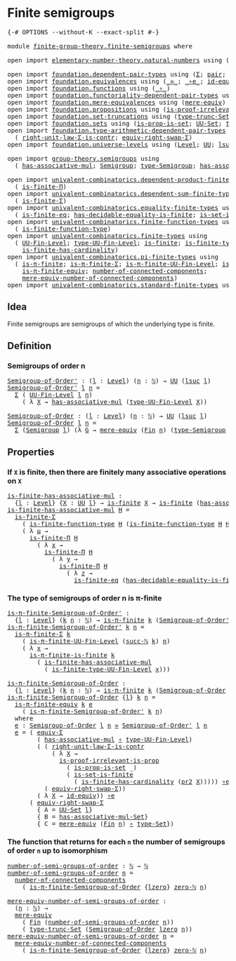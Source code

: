 # Finite semigroups

<pre class="Agda"><a id="30" class="Symbol">{-#</a> <a id="34" class="Keyword">OPTIONS</a> <a id="42" class="Pragma">--without-K</a> <a id="54" class="Pragma">--exact-split</a> <a id="68" class="Symbol">#-}</a>

<a id="73" class="Keyword">module</a> <a id="80" href="finite-group-theory.finite-semigroups.html" class="Module">finite-group-theory.finite-semigroups</a> <a id="118" class="Keyword">where</a>

<a id="125" class="Keyword">open</a> <a id="130" class="Keyword">import</a> <a id="137" href="elementary-number-theory.natural-numbers.html" class="Module">elementary-number-theory.natural-numbers</a> <a id="178" class="Keyword">using</a> <a id="184" class="Symbol">(</a><a id="185" href="elementary-number-theory.natural-numbers.html#1444" class="Datatype">ℕ</a><a id="186" class="Symbol">;</a> <a id="188" href="elementary-number-theory.natural-numbers.html#1478" class="InductiveConstructor">succ-ℕ</a><a id="194" class="Symbol">;</a> <a id="196" href="elementary-number-theory.natural-numbers.html#1465" class="InductiveConstructor">zero-ℕ</a><a id="202" class="Symbol">)</a>

<a id="205" class="Keyword">open</a> <a id="210" class="Keyword">import</a> <a id="217" href="foundation.dependent-pair-types.html" class="Module">foundation.dependent-pair-types</a> <a id="249" class="Keyword">using</a> <a id="255" class="Symbol">(</a><a id="256" href="foundation-core.dependent-pair-types.html#502" class="Record">Σ</a><a id="257" class="Symbol">;</a> <a id="259" href="foundation-core.dependent-pair-types.html#575" class="InductiveConstructor">pair</a><a id="263" class="Symbol">;</a> <a id="265" href="foundation-core.dependent-pair-types.html#592" class="Field">pr1</a><a id="268" class="Symbol">;</a> <a id="270" href="foundation-core.dependent-pair-types.html#604" class="Field">pr2</a><a id="273" class="Symbol">)</a>
<a id="275" class="Keyword">open</a> <a id="280" class="Keyword">import</a> <a id="287" href="foundation.equivalences.html" class="Module">foundation.equivalences</a> <a id="311" class="Keyword">using</a> <a id="317" class="Symbol">(</a><a id="318" href="foundation-core.equivalences.html#1607" class="Function Operator">_≃_</a><a id="321" class="Symbol">;</a> <a id="323" href="foundation-core.equivalences.html#7843" class="Function Operator">_∘e_</a><a id="327" class="Symbol">;</a> <a id="329" href="foundation-core.equivalences.html#2480" class="Function">id-equiv</a><a id="337" class="Symbol">)</a>
<a id="339" class="Keyword">open</a> <a id="344" class="Keyword">import</a> <a id="351" href="foundation.functions.html" class="Module">foundation.functions</a> <a id="372" class="Keyword">using</a> <a id="378" class="Symbol">(</a><a id="379" href="foundation-core.functions.html#407" class="Function Operator">_∘_</a><a id="382" class="Symbol">)</a>
<a id="384" class="Keyword">open</a> <a id="389" class="Keyword">import</a> <a id="396" href="foundation.functoriality-dependent-pair-types.html" class="Module">foundation.functoriality-dependent-pair-types</a> <a id="442" class="Keyword">using</a> <a id="448" class="Symbol">(</a><a id="449" href="foundation-core.functoriality-dependent-pair-types.html#10421" class="Function">equiv-Σ</a><a id="456" class="Symbol">)</a>
<a id="458" class="Keyword">open</a> <a id="463" class="Keyword">import</a> <a id="470" href="foundation.mere-equivalences.html" class="Module">foundation.mere-equivalences</a> <a id="499" class="Keyword">using</a> <a id="505" class="Symbol">(</a><a id="506" href="foundation.mere-equivalences.html#1406" class="Function">mere-equiv</a><a id="516" class="Symbol">)</a>
<a id="518" class="Keyword">open</a> <a id="523" class="Keyword">import</a> <a id="530" href="foundation.propositions.html" class="Module">foundation.propositions</a> <a id="554" class="Keyword">using</a> <a id="560" class="Symbol">(</a><a id="561" href="foundation-core.propositions.html#2978" class="Function">is-proof-irrelevant-is-prop</a><a id="588" class="Symbol">)</a>
<a id="590" class="Keyword">open</a> <a id="595" class="Keyword">import</a> <a id="602" href="foundation.set-truncations.html" class="Module">foundation.set-truncations</a> <a id="629" class="Keyword">using</a> <a id="635" class="Symbol">(</a><a id="636" href="foundation.set-truncations.html#3386" class="Postulate">type-trunc-Set</a><a id="650" class="Symbol">)</a>
<a id="652" class="Keyword">open</a> <a id="657" class="Keyword">import</a> <a id="664" href="foundation.sets.html" class="Module">foundation.sets</a> <a id="680" class="Keyword">using</a> <a id="686" class="Symbol">(</a><a id="687" href="foundation.sets.html#2041" class="Function">is-prop-is-set</a><a id="701" class="Symbol">;</a> <a id="703" href="foundation-core.sets.html#1177" class="Function">UU-Set</a><a id="709" class="Symbol">;</a> <a id="711" href="foundation-core.sets.html#1291" class="Function">type-Set</a><a id="719" class="Symbol">)</a>
<a id="721" class="Keyword">open</a> <a id="726" class="Keyword">import</a> <a id="733" href="foundation.type-arithmetic-dependent-pair-types.html" class="Module">foundation.type-arithmetic-dependent-pair-types</a> <a id="781" class="Keyword">using</a>
  <a id="789" class="Symbol">(</a> <a id="791" href="foundation-core.type-arithmetic-dependent-pair-types.html#4301" class="Function">right-unit-law-Σ-is-contr</a><a id="816" class="Symbol">;</a> <a id="818" href="foundation-core.type-arithmetic-dependent-pair-types.html#11499" class="Function">equiv-right-swap-Σ</a><a id="836" class="Symbol">)</a>
<a id="838" class="Keyword">open</a> <a id="843" class="Keyword">import</a> <a id="850" href="foundation.universe-levels.html" class="Module">foundation.universe-levels</a> <a id="877" class="Keyword">using</a> <a id="883" class="Symbol">(</a><a id="884" href="Agda.Primitive.html#597" class="Postulate">Level</a><a id="889" class="Symbol">;</a> <a id="891" href="foundation-core.universe-levels.html#222" class="Primitive">UU</a><a id="893" class="Symbol">;</a> <a id="895" href="Agda.Primitive.html#780" class="Primitive">lsuc</a><a id="899" class="Symbol">;</a> <a id="901" href="Agda.Primitive.html#764" class="Primitive">lzero</a><a id="906" class="Symbol">)</a>

<a id="909" class="Keyword">open</a> <a id="914" class="Keyword">import</a> <a id="921" href="group-theory.semigroups.html" class="Module">group-theory.semigroups</a> <a id="945" class="Keyword">using</a>
  <a id="953" class="Symbol">(</a> <a id="955" href="group-theory.semigroups.html#465" class="Function">has-associative-mul</a><a id="974" class="Symbol">;</a> <a id="976" href="group-theory.semigroups.html#737" class="Function">Semigroup</a><a id="985" class="Symbol">;</a> <a id="987" href="group-theory.semigroups.html#933" class="Function">type-Semigroup</a><a id="1001" class="Symbol">;</a> <a id="1003" href="group-theory.semigroups.html#611" class="Function">has-associative-mul-Set</a><a id="1026" class="Symbol">)</a>

<a id="1029" class="Keyword">open</a> <a id="1034" class="Keyword">import</a> <a id="1041" href="univalent-combinatorics.dependent-product-finite-types.html" class="Module">univalent-combinatorics.dependent-product-finite-types</a> <a id="1096" class="Keyword">using</a>
  <a id="1104" class="Symbol">(</a> <a id="1106" href="univalent-combinatorics.dependent-product-finite-types.html#696" class="Function">is-finite-Π</a><a id="1117" class="Symbol">)</a>
<a id="1119" class="Keyword">open</a> <a id="1124" class="Keyword">import</a> <a id="1131" href="univalent-combinatorics.dependent-sum-finite-types.html" class="Module">univalent-combinatorics.dependent-sum-finite-types</a> <a id="1182" class="Keyword">using</a>
  <a id="1190" class="Symbol">(</a> <a id="1192" href="univalent-combinatorics.dependent-sum-finite-types.html#2472" class="Function">is-finite-Σ</a><a id="1203" class="Symbol">)</a>
<a id="1205" class="Keyword">open</a> <a id="1210" class="Keyword">import</a> <a id="1217" href="univalent-combinatorics.equality-finite-types.html" class="Module">univalent-combinatorics.equality-finite-types</a> <a id="1263" class="Keyword">using</a>
  <a id="1271" class="Symbol">(</a> <a id="1273" href="univalent-combinatorics.equality-finite-types.html#3302" class="Function">is-finite-eq</a><a id="1285" class="Symbol">;</a> <a id="1287" href="univalent-combinatorics.equality-finite-types.html#1960" class="Function">has-decidable-equality-is-finite</a><a id="1319" class="Symbol">;</a> <a id="1321" href="univalent-combinatorics.equality-finite-types.html#1601" class="Function">is-set-is-finite</a><a id="1337" class="Symbol">)</a>
<a id="1339" class="Keyword">open</a> <a id="1344" class="Keyword">import</a> <a id="1351" href="univalent-combinatorics.finite-function-types.html" class="Module">univalent-combinatorics.finite-function-types</a> <a id="1397" class="Keyword">using</a>
  <a id="1405" class="Symbol">(</a> <a id="1407" href="univalent-combinatorics.finite-function-types.html#810" class="Function">is-finite-function-type</a><a id="1430" class="Symbol">)</a>
<a id="1432" class="Keyword">open</a> <a id="1437" class="Keyword">import</a> <a id="1444" href="univalent-combinatorics.finite-types.html" class="Module">univalent-combinatorics.finite-types</a> <a id="1481" class="Keyword">using</a>
  <a id="1489" class="Symbol">(</a> <a id="1491" href="univalent-combinatorics.finite-types.html#4556" class="Function">UU-Fin-Level</a><a id="1503" class="Symbol">;</a> <a id="1505" href="univalent-combinatorics.finite-types.html#4651" class="Function">type-UU-Fin-Level</a><a id="1522" class="Symbol">;</a> <a id="1524" href="univalent-combinatorics.finite-types.html#3651" class="Function">is-finite</a><a id="1533" class="Symbol">;</a> <a id="1535" href="univalent-combinatorics.finite-types.html#9696" class="Function">is-finite-type-UU-Fin-Level</a><a id="1562" class="Symbol">;</a>
    <a id="1568" href="univalent-combinatorics.finite-types.html#11492" class="Function">is-finite-has-cardinality</a><a id="1593" class="Symbol">)</a>
<a id="1595" class="Keyword">open</a> <a id="1600" class="Keyword">import</a> <a id="1607" href="univalent-combinatorics.pi-finite-types.html" class="Module">univalent-combinatorics.pi-finite-types</a> <a id="1647" class="Keyword">using</a>
  <a id="1655" class="Symbol">(</a> <a id="1657" href="univalent-combinatorics.pi-finite-types.html#8662" class="Function">is-π-finite</a><a id="1668" class="Symbol">;</a> <a id="1670" href="univalent-combinatorics.pi-finite-types.html#34721" class="Function">is-π-finite-Σ</a><a id="1683" class="Symbol">;</a> <a id="1685" href="univalent-combinatorics.pi-finite-types.html#15756" class="Function">is-π-finite-UU-Fin-Level</a><a id="1709" class="Symbol">;</a> <a id="1711" href="univalent-combinatorics.pi-finite-types.html#14661" class="Function">is-π-finite-is-finite</a><a id="1732" class="Symbol">;</a>
    <a id="1738" href="univalent-combinatorics.pi-finite-types.html#10868" class="Function">is-π-finite-equiv</a><a id="1755" class="Symbol">;</a> <a id="1757" href="univalent-combinatorics.pi-finite-types.html#7940" class="Function">number-of-connected-components</a><a id="1787" class="Symbol">;</a>
    <a id="1793" href="univalent-combinatorics.pi-finite-types.html#8105" class="Function">mere-equiv-number-of-connected-components</a><a id="1834" class="Symbol">)</a>
<a id="1836" class="Keyword">open</a> <a id="1841" class="Keyword">import</a> <a id="1848" href="univalent-combinatorics.standard-finite-types.html" class="Module">univalent-combinatorics.standard-finite-types</a> <a id="1894" class="Keyword">using</a> <a id="1900" class="Symbol">(</a><a id="1901" href="univalent-combinatorics.standard-finite-types.html#2072" class="Function">Fin</a><a id="1904" class="Symbol">)</a>
</pre>
## Idea

Finite semigroups are semigroups of which the underlying type is finite.

## Definition

### Semigroups of order n

<pre class="Agda"><a id="Semigroup-of-Order&#39;"></a><a id="2044" href="finite-group-theory.finite-semigroups.html#2044" class="Function">Semigroup-of-Order&#39;</a> <a id="2064" class="Symbol">:</a> <a id="2066" class="Symbol">(</a><a id="2067" href="finite-group-theory.finite-semigroups.html#2067" class="Bound">l</a> <a id="2069" class="Symbol">:</a> <a id="2071" href="Agda.Primitive.html#597" class="Postulate">Level</a><a id="2076" class="Symbol">)</a> <a id="2078" class="Symbol">(</a><a id="2079" href="finite-group-theory.finite-semigroups.html#2079" class="Bound">n</a> <a id="2081" class="Symbol">:</a> <a id="2083" href="elementary-number-theory.natural-numbers.html#1444" class="Datatype">ℕ</a><a id="2084" class="Symbol">)</a> <a id="2086" class="Symbol">→</a> <a id="2088" href="foundation-core.universe-levels.html#222" class="Primitive">UU</a> <a id="2091" class="Symbol">(</a><a id="2092" href="Agda.Primitive.html#780" class="Primitive">lsuc</a> <a id="2097" href="finite-group-theory.finite-semigroups.html#2067" class="Bound">l</a><a id="2098" class="Symbol">)</a>
<a id="2100" href="finite-group-theory.finite-semigroups.html#2044" class="Function">Semigroup-of-Order&#39;</a> <a id="2120" href="finite-group-theory.finite-semigroups.html#2120" class="Bound">l</a> <a id="2122" href="finite-group-theory.finite-semigroups.html#2122" class="Bound">n</a> <a id="2124" class="Symbol">=</a>
  <a id="2128" href="foundation-core.dependent-pair-types.html#502" class="Record">Σ</a> <a id="2130" class="Symbol">(</a> <a id="2132" href="univalent-combinatorics.finite-types.html#4556" class="Function">UU-Fin-Level</a> <a id="2145" href="finite-group-theory.finite-semigroups.html#2120" class="Bound">l</a> <a id="2147" href="finite-group-theory.finite-semigroups.html#2122" class="Bound">n</a><a id="2148" class="Symbol">)</a>
    <a id="2154" class="Symbol">(</a> <a id="2156" class="Symbol">λ</a> <a id="2158" href="finite-group-theory.finite-semigroups.html#2158" class="Bound">X</a> <a id="2160" class="Symbol">→</a> <a id="2162" href="group-theory.semigroups.html#465" class="Function">has-associative-mul</a> <a id="2182" class="Symbol">(</a><a id="2183" href="univalent-combinatorics.finite-types.html#4651" class="Function">type-UU-Fin-Level</a> <a id="2201" href="finite-group-theory.finite-semigroups.html#2158" class="Bound">X</a><a id="2202" class="Symbol">))</a>

<a id="Semigroup-of-Order"></a><a id="2206" href="finite-group-theory.finite-semigroups.html#2206" class="Function">Semigroup-of-Order</a> <a id="2225" class="Symbol">:</a> <a id="2227" class="Symbol">(</a><a id="2228" href="finite-group-theory.finite-semigroups.html#2228" class="Bound">l</a> <a id="2230" class="Symbol">:</a> <a id="2232" href="Agda.Primitive.html#597" class="Postulate">Level</a><a id="2237" class="Symbol">)</a> <a id="2239" class="Symbol">(</a><a id="2240" href="finite-group-theory.finite-semigroups.html#2240" class="Bound">n</a> <a id="2242" class="Symbol">:</a> <a id="2244" href="elementary-number-theory.natural-numbers.html#1444" class="Datatype">ℕ</a><a id="2245" class="Symbol">)</a> <a id="2247" class="Symbol">→</a> <a id="2249" href="foundation-core.universe-levels.html#222" class="Primitive">UU</a> <a id="2252" class="Symbol">(</a><a id="2253" href="Agda.Primitive.html#780" class="Primitive">lsuc</a> <a id="2258" href="finite-group-theory.finite-semigroups.html#2228" class="Bound">l</a><a id="2259" class="Symbol">)</a>
<a id="2261" href="finite-group-theory.finite-semigroups.html#2206" class="Function">Semigroup-of-Order</a> <a id="2280" href="finite-group-theory.finite-semigroups.html#2280" class="Bound">l</a> <a id="2282" href="finite-group-theory.finite-semigroups.html#2282" class="Bound">n</a> <a id="2284" class="Symbol">=</a>
  <a id="2288" href="foundation-core.dependent-pair-types.html#502" class="Record">Σ</a> <a id="2290" class="Symbol">(</a><a id="2291" href="group-theory.semigroups.html#737" class="Function">Semigroup</a> <a id="2301" href="finite-group-theory.finite-semigroups.html#2280" class="Bound">l</a><a id="2302" class="Symbol">)</a> <a id="2304" class="Symbol">(λ</a> <a id="2307" href="finite-group-theory.finite-semigroups.html#2307" class="Bound">G</a> <a id="2309" class="Symbol">→</a> <a id="2311" href="foundation.mere-equivalences.html#1406" class="Function">mere-equiv</a> <a id="2322" class="Symbol">(</a><a id="2323" href="univalent-combinatorics.standard-finite-types.html#2072" class="Function">Fin</a> <a id="2327" href="finite-group-theory.finite-semigroups.html#2282" class="Bound">n</a><a id="2328" class="Symbol">)</a> <a id="2330" class="Symbol">(</a><a id="2331" href="group-theory.semigroups.html#933" class="Function">type-Semigroup</a> <a id="2346" href="finite-group-theory.finite-semigroups.html#2307" class="Bound">G</a><a id="2347" class="Symbol">))</a>
</pre>
## Properties

### If `X` is finite, then there are finitely many associative operations on `X`

<pre class="Agda"><a id="is-finite-has-associative-mul"></a><a id="2460" href="finite-group-theory.finite-semigroups.html#2460" class="Function">is-finite-has-associative-mul</a> <a id="2490" class="Symbol">:</a>
  <a id="2494" class="Symbol">{</a><a id="2495" href="finite-group-theory.finite-semigroups.html#2495" class="Bound">l</a> <a id="2497" class="Symbol">:</a> <a id="2499" href="Agda.Primitive.html#597" class="Postulate">Level</a><a id="2504" class="Symbol">}</a> <a id="2506" class="Symbol">{</a><a id="2507" href="finite-group-theory.finite-semigroups.html#2507" class="Bound">X</a> <a id="2509" class="Symbol">:</a> <a id="2511" href="foundation-core.universe-levels.html#222" class="Primitive">UU</a> <a id="2514" href="finite-group-theory.finite-semigroups.html#2495" class="Bound">l</a><a id="2515" class="Symbol">}</a> <a id="2517" class="Symbol">→</a> <a id="2519" href="univalent-combinatorics.finite-types.html#3651" class="Function">is-finite</a> <a id="2529" href="finite-group-theory.finite-semigroups.html#2507" class="Bound">X</a> <a id="2531" class="Symbol">→</a> <a id="2533" href="univalent-combinatorics.finite-types.html#3651" class="Function">is-finite</a> <a id="2543" class="Symbol">(</a><a id="2544" href="group-theory.semigroups.html#465" class="Function">has-associative-mul</a> <a id="2564" href="finite-group-theory.finite-semigroups.html#2507" class="Bound">X</a><a id="2565" class="Symbol">)</a>
<a id="2567" href="finite-group-theory.finite-semigroups.html#2460" class="Function">is-finite-has-associative-mul</a> <a id="2597" href="finite-group-theory.finite-semigroups.html#2597" class="Bound">H</a> <a id="2599" class="Symbol">=</a>
  <a id="2603" href="univalent-combinatorics.dependent-sum-finite-types.html#2472" class="Function">is-finite-Σ</a>
    <a id="2619" class="Symbol">(</a> <a id="2621" href="univalent-combinatorics.finite-function-types.html#810" class="Function">is-finite-function-type</a> <a id="2645" href="finite-group-theory.finite-semigroups.html#2597" class="Bound">H</a> <a id="2647" class="Symbol">(</a><a id="2648" href="univalent-combinatorics.finite-function-types.html#810" class="Function">is-finite-function-type</a> <a id="2672" href="finite-group-theory.finite-semigroups.html#2597" class="Bound">H</a> <a id="2674" href="finite-group-theory.finite-semigroups.html#2597" class="Bound">H</a><a id="2675" class="Symbol">))</a>
    <a id="2682" class="Symbol">(</a> <a id="2684" class="Symbol">λ</a> <a id="2686" href="finite-group-theory.finite-semigroups.html#2686" class="Bound">μ</a> <a id="2688" class="Symbol">→</a>
      <a id="2696" href="univalent-combinatorics.dependent-product-finite-types.html#696" class="Function">is-finite-Π</a> <a id="2708" href="finite-group-theory.finite-semigroups.html#2597" class="Bound">H</a>
        <a id="2718" class="Symbol">(</a> <a id="2720" class="Symbol">λ</a> <a id="2722" href="finite-group-theory.finite-semigroups.html#2722" class="Bound">x</a> <a id="2724" class="Symbol">→</a>
          <a id="2736" href="univalent-combinatorics.dependent-product-finite-types.html#696" class="Function">is-finite-Π</a> <a id="2748" href="finite-group-theory.finite-semigroups.html#2597" class="Bound">H</a>
            <a id="2762" class="Symbol">(</a> <a id="2764" class="Symbol">λ</a> <a id="2766" href="finite-group-theory.finite-semigroups.html#2766" class="Bound">y</a> <a id="2768" class="Symbol">→</a>
              <a id="2784" href="univalent-combinatorics.dependent-product-finite-types.html#696" class="Function">is-finite-Π</a> <a id="2796" href="finite-group-theory.finite-semigroups.html#2597" class="Bound">H</a>
                <a id="2814" class="Symbol">(</a> <a id="2816" class="Symbol">λ</a> <a id="2818" href="finite-group-theory.finite-semigroups.html#2818" class="Bound">z</a> <a id="2820" class="Symbol">→</a>
                  <a id="2840" href="univalent-combinatorics.equality-finite-types.html#3302" class="Function">is-finite-eq</a> <a id="2853" class="Symbol">(</a><a id="2854" href="univalent-combinatorics.equality-finite-types.html#1960" class="Function">has-decidable-equality-is-finite</a> <a id="2887" href="finite-group-theory.finite-semigroups.html#2597" class="Bound">H</a><a id="2888" class="Symbol">)))))</a>
</pre>
### The type of semigroups of order n is π-finite

<pre class="Agda"><a id="is-π-finite-Semigroup-of-Order&#39;"></a><a id="2958" href="finite-group-theory.finite-semigroups.html#2958" class="Function">is-π-finite-Semigroup-of-Order&#39;</a> <a id="2990" class="Symbol">:</a>
  <a id="2994" class="Symbol">{</a><a id="2995" href="finite-group-theory.finite-semigroups.html#2995" class="Bound">l</a> <a id="2997" class="Symbol">:</a> <a id="2999" href="Agda.Primitive.html#597" class="Postulate">Level</a><a id="3004" class="Symbol">}</a> <a id="3006" class="Symbol">(</a><a id="3007" href="finite-group-theory.finite-semigroups.html#3007" class="Bound">k</a> <a id="3009" href="finite-group-theory.finite-semigroups.html#3009" class="Bound">n</a> <a id="3011" class="Symbol">:</a> <a id="3013" href="elementary-number-theory.natural-numbers.html#1444" class="Datatype">ℕ</a><a id="3014" class="Symbol">)</a> <a id="3016" class="Symbol">→</a> <a id="3018" href="univalent-combinatorics.pi-finite-types.html#8662" class="Function">is-π-finite</a> <a id="3030" href="finite-group-theory.finite-semigroups.html#3007" class="Bound">k</a> <a id="3032" class="Symbol">(</a><a id="3033" href="finite-group-theory.finite-semigroups.html#2044" class="Function">Semigroup-of-Order&#39;</a> <a id="3053" href="finite-group-theory.finite-semigroups.html#2995" class="Bound">l</a> <a id="3055" href="finite-group-theory.finite-semigroups.html#3009" class="Bound">n</a><a id="3056" class="Symbol">)</a>
<a id="3058" href="finite-group-theory.finite-semigroups.html#2958" class="Function">is-π-finite-Semigroup-of-Order&#39;</a> <a id="3090" href="finite-group-theory.finite-semigroups.html#3090" class="Bound">k</a> <a id="3092" href="finite-group-theory.finite-semigroups.html#3092" class="Bound">n</a> <a id="3094" class="Symbol">=</a>
  <a id="3098" href="univalent-combinatorics.pi-finite-types.html#34721" class="Function">is-π-finite-Σ</a> <a id="3112" href="finite-group-theory.finite-semigroups.html#3090" class="Bound">k</a>
    <a id="3118" class="Symbol">(</a> <a id="3120" href="univalent-combinatorics.pi-finite-types.html#15756" class="Function">is-π-finite-UU-Fin-Level</a> <a id="3145" class="Symbol">(</a><a id="3146" href="elementary-number-theory.natural-numbers.html#1478" class="InductiveConstructor">succ-ℕ</a> <a id="3153" href="finite-group-theory.finite-semigroups.html#3090" class="Bound">k</a><a id="3154" class="Symbol">)</a> <a id="3156" href="finite-group-theory.finite-semigroups.html#3092" class="Bound">n</a><a id="3157" class="Symbol">)</a>
    <a id="3163" class="Symbol">(</a> <a id="3165" class="Symbol">λ</a> <a id="3167" href="finite-group-theory.finite-semigroups.html#3167" class="Bound">x</a> <a id="3169" class="Symbol">→</a>
      <a id="3177" href="univalent-combinatorics.pi-finite-types.html#14661" class="Function">is-π-finite-is-finite</a> <a id="3199" href="finite-group-theory.finite-semigroups.html#3090" class="Bound">k</a>
        <a id="3209" class="Symbol">(</a> <a id="3211" href="finite-group-theory.finite-semigroups.html#2460" class="Function">is-finite-has-associative-mul</a>
          <a id="3251" class="Symbol">(</a> <a id="3253" href="univalent-combinatorics.finite-types.html#9696" class="Function">is-finite-type-UU-Fin-Level</a> <a id="3281" href="finite-group-theory.finite-semigroups.html#3167" class="Bound">x</a><a id="3282" class="Symbol">)))</a>

<a id="is-π-finite-Semigroup-of-Order"></a><a id="3287" href="finite-group-theory.finite-semigroups.html#3287" class="Function">is-π-finite-Semigroup-of-Order</a> <a id="3318" class="Symbol">:</a>
  <a id="3322" class="Symbol">{</a><a id="3323" href="finite-group-theory.finite-semigroups.html#3323" class="Bound">l</a> <a id="3325" class="Symbol">:</a> <a id="3327" href="Agda.Primitive.html#597" class="Postulate">Level</a><a id="3332" class="Symbol">}</a> <a id="3334" class="Symbol">(</a><a id="3335" href="finite-group-theory.finite-semigroups.html#3335" class="Bound">k</a> <a id="3337" href="finite-group-theory.finite-semigroups.html#3337" class="Bound">n</a> <a id="3339" class="Symbol">:</a> <a id="3341" href="elementary-number-theory.natural-numbers.html#1444" class="Datatype">ℕ</a><a id="3342" class="Symbol">)</a> <a id="3344" class="Symbol">→</a> <a id="3346" href="univalent-combinatorics.pi-finite-types.html#8662" class="Function">is-π-finite</a> <a id="3358" href="finite-group-theory.finite-semigroups.html#3335" class="Bound">k</a> <a id="3360" class="Symbol">(</a><a id="3361" href="finite-group-theory.finite-semigroups.html#2206" class="Function">Semigroup-of-Order</a> <a id="3380" href="finite-group-theory.finite-semigroups.html#3323" class="Bound">l</a> <a id="3382" href="finite-group-theory.finite-semigroups.html#3337" class="Bound">n</a><a id="3383" class="Symbol">)</a>
<a id="3385" href="finite-group-theory.finite-semigroups.html#3287" class="Function">is-π-finite-Semigroup-of-Order</a> <a id="3416" class="Symbol">{</a><a id="3417" href="finite-group-theory.finite-semigroups.html#3417" class="Bound">l</a><a id="3418" class="Symbol">}</a> <a id="3420" href="finite-group-theory.finite-semigroups.html#3420" class="Bound">k</a> <a id="3422" href="finite-group-theory.finite-semigroups.html#3422" class="Bound">n</a> <a id="3424" class="Symbol">=</a>
  <a id="3428" href="univalent-combinatorics.pi-finite-types.html#10868" class="Function">is-π-finite-equiv</a> <a id="3446" href="finite-group-theory.finite-semigroups.html#3420" class="Bound">k</a> <a id="3448" href="finite-group-theory.finite-semigroups.html#3503" class="Function">e</a>
    <a id="3454" class="Symbol">(</a> <a id="3456" href="finite-group-theory.finite-semigroups.html#2958" class="Function">is-π-finite-Semigroup-of-Order&#39;</a> <a id="3488" href="finite-group-theory.finite-semigroups.html#3420" class="Bound">k</a> <a id="3490" href="finite-group-theory.finite-semigroups.html#3422" class="Bound">n</a><a id="3491" class="Symbol">)</a>
  <a id="3495" class="Keyword">where</a>
  <a id="3503" href="finite-group-theory.finite-semigroups.html#3503" class="Function">e</a> <a id="3505" class="Symbol">:</a> <a id="3507" href="finite-group-theory.finite-semigroups.html#2206" class="Function">Semigroup-of-Order</a> <a id="3526" href="finite-group-theory.finite-semigroups.html#3417" class="Bound">l</a> <a id="3528" href="finite-group-theory.finite-semigroups.html#3422" class="Bound">n</a> <a id="3530" href="foundation-core.equivalences.html#1607" class="Function Operator">≃</a> <a id="3532" href="finite-group-theory.finite-semigroups.html#2044" class="Function">Semigroup-of-Order&#39;</a> <a id="3552" href="finite-group-theory.finite-semigroups.html#3417" class="Bound">l</a> <a id="3554" href="finite-group-theory.finite-semigroups.html#3422" class="Bound">n</a>
  <a id="3558" href="finite-group-theory.finite-semigroups.html#3503" class="Function">e</a> <a id="3560" class="Symbol">=</a> <a id="3562" class="Symbol">(</a> <a id="3564" href="foundation-core.functoriality-dependent-pair-types.html#10421" class="Function">equiv-Σ</a>
        <a id="3580" class="Symbol">(</a> <a id="3582" href="group-theory.semigroups.html#465" class="Function">has-associative-mul</a> <a id="3602" href="foundation-core.functions.html#407" class="Function Operator">∘</a> <a id="3604" href="univalent-combinatorics.finite-types.html#4651" class="Function">type-UU-Fin-Level</a><a id="3621" class="Symbol">)</a>
        <a id="3631" class="Symbol">(</a> <a id="3633" class="Symbol">(</a> <a id="3635" href="foundation-core.type-arithmetic-dependent-pair-types.html#4301" class="Function">right-unit-law-Σ-is-contr</a>
            <a id="3673" class="Symbol">(</a> <a id="3675" class="Symbol">λ</a> <a id="3677" href="finite-group-theory.finite-semigroups.html#3677" class="Bound">X</a> <a id="3679" class="Symbol">→</a>
              <a id="3695" href="foundation-core.propositions.html#2978" class="Function">is-proof-irrelevant-is-prop</a>
                <a id="3739" class="Symbol">(</a> <a id="3741" href="foundation.sets.html#2041" class="Function">is-prop-is-set</a> <a id="3756" class="Symbol">_)</a>
                <a id="3775" class="Symbol">(</a> <a id="3777" href="univalent-combinatorics.equality-finite-types.html#1601" class="Function">is-set-is-finite</a>
                  <a id="3812" class="Symbol">(</a> <a id="3814" href="univalent-combinatorics.finite-types.html#11492" class="Function">is-finite-has-cardinality</a> <a id="3840" class="Symbol">(</a><a id="3841" href="foundation-core.dependent-pair-types.html#604" class="Field">pr2</a> <a id="3845" href="finite-group-theory.finite-semigroups.html#3677" class="Bound">X</a><a id="3846" class="Symbol">)))))</a> <a id="3852" href="foundation-core.equivalences.html#7843" class="Function Operator">∘e</a>
          <a id="3865" class="Symbol">(</a> <a id="3867" href="foundation-core.type-arithmetic-dependent-pair-types.html#11499" class="Function">equiv-right-swap-Σ</a><a id="3885" class="Symbol">))</a>
        <a id="3896" class="Symbol">(</a> <a id="3898" class="Symbol">λ</a> <a id="3900" href="finite-group-theory.finite-semigroups.html#3900" class="Bound">X</a> <a id="3902" class="Symbol">→</a> <a id="3904" href="foundation-core.equivalences.html#2480" class="Function">id-equiv</a><a id="3912" class="Symbol">))</a> <a id="3915" href="foundation-core.equivalences.html#7843" class="Function Operator">∘e</a>
      <a id="3924" class="Symbol">(</a> <a id="3926" href="foundation-core.type-arithmetic-dependent-pair-types.html#11499" class="Function">equiv-right-swap-Σ</a>
        <a id="3953" class="Symbol">{</a> <a id="3955" class="Argument">A</a> <a id="3957" class="Symbol">=</a> <a id="3959" href="foundation-core.sets.html#1177" class="Function">UU-Set</a> <a id="3966" href="finite-group-theory.finite-semigroups.html#3417" class="Bound">l</a><a id="3967" class="Symbol">}</a>
        <a id="3977" class="Symbol">{</a> <a id="3979" class="Argument">B</a> <a id="3981" class="Symbol">=</a> <a id="3983" href="group-theory.semigroups.html#611" class="Function">has-associative-mul-Set</a><a id="4006" class="Symbol">}</a>
        <a id="4016" class="Symbol">{</a> <a id="4018" class="Argument">C</a> <a id="4020" class="Symbol">=</a> <a id="4022" href="foundation.mere-equivalences.html#1406" class="Function">mere-equiv</a> <a id="4033" class="Symbol">(</a><a id="4034" href="univalent-combinatorics.standard-finite-types.html#2072" class="Function">Fin</a> <a id="4038" href="finite-group-theory.finite-semigroups.html#3422" class="Bound">n</a><a id="4039" class="Symbol">)</a> <a id="4041" href="foundation-core.functions.html#407" class="Function Operator">∘</a> <a id="4043" href="foundation-core.sets.html#1291" class="Function">type-Set</a><a id="4051" class="Symbol">})</a>
</pre>
### The function that returns for each `n` the number of semigroups of order `n` up to isomorphism

<pre class="Agda"><a id="number-of-semi-groups-of-order"></a><a id="4167" href="finite-group-theory.finite-semigroups.html#4167" class="Function">number-of-semi-groups-of-order</a> <a id="4198" class="Symbol">:</a> <a id="4200" href="elementary-number-theory.natural-numbers.html#1444" class="Datatype">ℕ</a> <a id="4202" class="Symbol">→</a> <a id="4204" href="elementary-number-theory.natural-numbers.html#1444" class="Datatype">ℕ</a>
<a id="4206" href="finite-group-theory.finite-semigroups.html#4167" class="Function">number-of-semi-groups-of-order</a> <a id="4237" href="finite-group-theory.finite-semigroups.html#4237" class="Bound">n</a> <a id="4239" class="Symbol">=</a>
  <a id="4243" href="univalent-combinatorics.pi-finite-types.html#7940" class="Function">number-of-connected-components</a>
    <a id="4278" class="Symbol">(</a> <a id="4280" href="finite-group-theory.finite-semigroups.html#3287" class="Function">is-π-finite-Semigroup-of-Order</a> <a id="4311" class="Symbol">{</a><a id="4312" href="Agda.Primitive.html#764" class="Primitive">lzero</a><a id="4317" class="Symbol">}</a> <a id="4319" href="elementary-number-theory.natural-numbers.html#1465" class="InductiveConstructor">zero-ℕ</a> <a id="4326" href="finite-group-theory.finite-semigroups.html#4237" class="Bound">n</a><a id="4327" class="Symbol">)</a>

<a id="mere-equiv-number-of-semi-groups-of-order"></a><a id="4330" href="finite-group-theory.finite-semigroups.html#4330" class="Function">mere-equiv-number-of-semi-groups-of-order</a> <a id="4372" class="Symbol">:</a>
  <a id="4376" class="Symbol">(</a><a id="4377" href="finite-group-theory.finite-semigroups.html#4377" class="Bound">n</a> <a id="4379" class="Symbol">:</a> <a id="4381" href="elementary-number-theory.natural-numbers.html#1444" class="Datatype">ℕ</a><a id="4382" class="Symbol">)</a> <a id="4384" class="Symbol">→</a>
  <a id="4388" href="foundation.mere-equivalences.html#1406" class="Function">mere-equiv</a>
    <a id="4403" class="Symbol">(</a> <a id="4405" href="univalent-combinatorics.standard-finite-types.html#2072" class="Function">Fin</a> <a id="4409" class="Symbol">(</a><a id="4410" href="finite-group-theory.finite-semigroups.html#4167" class="Function">number-of-semi-groups-of-order</a> <a id="4441" href="finite-group-theory.finite-semigroups.html#4377" class="Bound">n</a><a id="4442" class="Symbol">))</a>
    <a id="4449" class="Symbol">(</a> <a id="4451" href="foundation.set-truncations.html#3386" class="Postulate">type-trunc-Set</a> <a id="4466" class="Symbol">(</a><a id="4467" href="finite-group-theory.finite-semigroups.html#2206" class="Function">Semigroup-of-Order</a> <a id="4486" href="Agda.Primitive.html#764" class="Primitive">lzero</a> <a id="4492" href="finite-group-theory.finite-semigroups.html#4377" class="Bound">n</a><a id="4493" class="Symbol">))</a>
<a id="4496" href="finite-group-theory.finite-semigroups.html#4330" class="Function">mere-equiv-number-of-semi-groups-of-order</a> <a id="4538" href="finite-group-theory.finite-semigroups.html#4538" class="Bound">n</a> <a id="4540" class="Symbol">=</a>
  <a id="4544" href="univalent-combinatorics.pi-finite-types.html#8105" class="Function">mere-equiv-number-of-connected-components</a>
    <a id="4590" class="Symbol">(</a> <a id="4592" href="finite-group-theory.finite-semigroups.html#3287" class="Function">is-π-finite-Semigroup-of-Order</a> <a id="4623" class="Symbol">{</a><a id="4624" href="Agda.Primitive.html#764" class="Primitive">lzero</a><a id="4629" class="Symbol">}</a> <a id="4631" href="elementary-number-theory.natural-numbers.html#1465" class="InductiveConstructor">zero-ℕ</a> <a id="4638" href="finite-group-theory.finite-semigroups.html#4538" class="Bound">n</a><a id="4639" class="Symbol">)</a>
</pre>